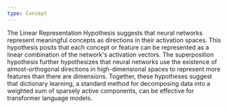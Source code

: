 ```yaml
---
type: Concept
---
```


The Linear Representation Hypothesis suggests that neural networks represent meaningful concepts as directions in their activation spaces. This hypothesis posits that each concept or feature can be represented as a linear combination of the network's activation vectors. The superposition hypothesis further hypothesizes that neural networks use the existence of almost-orthogonal directions in high-dimensional spaces to represent more features than there are dimensions. Together, these hypotheses suggest that dictionary learning, a standard method for decomposing data into a weighted sum of sparsely active components, can be effective for transformer language models.